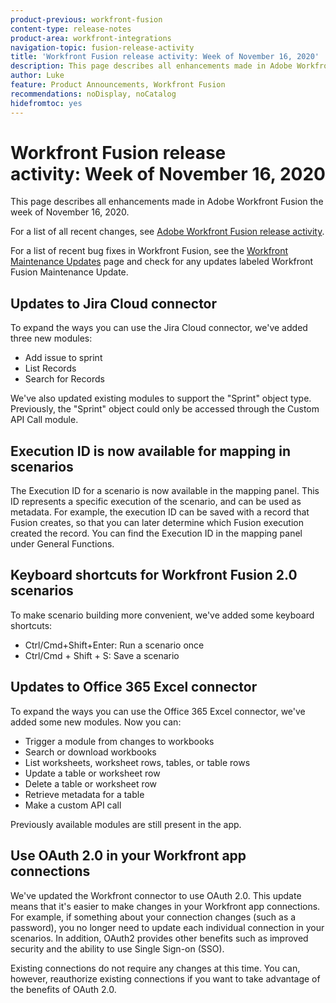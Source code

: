 ```yaml
---
product-previous: workfront-fusion
content-type: release-notes
product-area: workfront-integrations
navigation-topic: fusion-release-activity
title: 'Workfront Fusion release activity: Week of November 16, 2020'
description: This page describes all enhancements made in Adobe Workfront Fusion the week of November 16, 2020.
author: Luke
feature: Product Announcements, Workfront Fusion
recommendations: noDisplay, noCatalog
hidefromtoc: yes
---
```

# Workfront Fusion release activity:&nbsp;Week of November 16, 2020

This page describes all enhancements made in Adobe Workfront Fusion the week of November 16, 2020.

For a list of all recent changes, see [Adobe Workfront Fusion release activity](../../../../../product-announcements/product-releases/fusion-release-activity/fusion-release-activity.md).

For a list of recent bug fixes in Workfront Fusion, see the [Workfront Maintenance Updates](https://experienceleague.adobe.com/docs/workfront-known-issues/releases/current-updates.html) page and check for any updates labeled Workfront Fusion Maintenance Update.

## Updates to Jira Cloud connector

To expand the ways you can use the Jira Cloud connector, we've added three new modules:

* Add issue to sprint
* List Records
* Search for Records

We've also updated existing modules to support the "Sprint" object type. Previously, the "Sprint" object could only be accessed through the Custom API Call module.

## Execution ID is now available for mapping in scenarios

The Execution ID for a scenario is now available in the mapping panel. This ID represents a specific execution of the scenario, and can be used as metadata. For example, the execution ID can be saved with a record that Fusion creates, so that you can later determine which Fusion execution created the record. You can find the Execution ID in the mapping panel under General Functions.

## Keyboard shortcuts for Workfront Fusion 2.0 scenarios

To make scenario building more convenient, we've added some keyboard shortcuts:

* Ctrl/Cmd+Shift+Enter: Run a scenario once
* Ctrl/Cmd + Shift + S: Save a scenario

## Updates to Office 365 Excel connector

To expand the ways you can use the Office 365 Excel connector, we've added some new modules. Now you can:

* Trigger a module from changes to workbooks
* Search or download workbooks
* List worksheets, worksheet rows, tables, or table rows
* Update a table or worksheet row
* Delete a table or worksheet row
* Retrieve metadata for a table
* Make a custom API call

Previously available modules are still present in the app.


## Use OAuth 2.0 in your Workfront app connections

We've updated the Workfront connector to use OAuth 2.0. This update means that it's easier to make changes in your Workfront app connections. For example, if something about your connection changes (such as a password), you no longer need to update each individual connection in your scenarios. In addition, OAuth2 provides other benefits such as improved security and the ability to use Single Sign-on (SSO).

Existing connections do not require any changes at this time. You can, however, reauthorize existing connections if you want to take advantage of the benefits of OAuth 2.0.